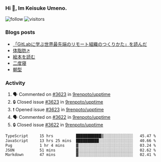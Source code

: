 ### Hi 👋, Im Keisuke Umeno.

<!--
**9renpoto/9renpoto** is a ✨ _special_ ✨ repository because its `README.md` (this file) appears on your GitHub profile.

Here are some ideas to get you started:

- 🔭 I’m currently working on ...
- 🌱 I’m currently learning ...
- 👯 I’m looking to collaborate on ...
- 🤔 I’m looking for help with ...
- 💬 Ask me about ...
- 📫 How to reach me: ...
- 😄 Pronouns: ...
- ⚡ Fun fact: ...
-->

![follow](https://img.shields.io/github/followers/9renpoto?label=Follow&style=social)
![visitors](https://komarev.com/ghpvc/?username=9renpoto&label=Profile%20views&color=0e75b6&style=flat)

### Blogs posts

<!-- BLOG-POST-LIST:START -->
- [「GitLabに学ぶ世界最先端のリモート組織のつくりかた」を読んだ](https://9renpoto.win/entry/2024/09/10/remote_organization)
- [体脂肪↗](https://9renpoto.win/entry/2024/08/12/gaining_fat)
- [絵本を読む](https://9renpoto.win/entry/2024/07/26/picture_book)
- [二度寝](https://9renpoto.win/entry/2024/07/18/going_back_to_sleep)
- [朝型](https://9renpoto.win/entry/2024/05/29/im-an-early)
<!-- BLOG-POST-LIST:END -->

### Activity

<!--START_SECTION:activity-->
1. 🗣 Commented on [#3623](https://github.com/9renpoto/upptime/issues/3623#issuecomment-2405800144) in [9renpoto/upptime](https://github.com/9renpoto/upptime)
2. 🔒 Closed issue [#3623](https://github.com/9renpoto/upptime/issues/3623) in [9renpoto/upptime](https://github.com/9renpoto/upptime)
3. ❗ Opened issue [#3623](https://github.com/9renpoto/upptime/issues/3623) in [9renpoto/upptime](https://github.com/9renpoto/upptime)
4. 🗣 Commented on [#3622](https://github.com/9renpoto/upptime/issues/3622#issuecomment-2405715209) in [9renpoto/upptime](https://github.com/9renpoto/upptime)
5. 🔒 Closed issue [#3622](https://github.com/9renpoto/upptime/issues/3622) in [9renpoto/upptime](https://github.com/9renpoto/upptime)
<!--END_SECTION:activity-->

<!--START_SECTION:waka-->

```txt
TypeScript     15 hrs          ███████████▒░░░░░░░░░░░░░   45.47 %
JavaScript     13 hrs 25 mins  ██████████░░░░░░░░░░░░░░░   40.66 %
Pug            1 hr 4 mins     ▓░░░░░░░░░░░░░░░░░░░░░░░░   03.24 %
JSON           51 mins         ▓░░░░░░░░░░░░░░░░░░░░░░░░   02.62 %
Markdown       47 mins         ▓░░░░░░░░░░░░░░░░░░░░░░░░   02.41 %
```

<!--END_SECTION:waka-->
